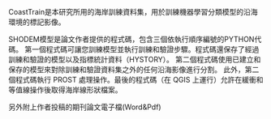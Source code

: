 CoastTrain是本研究所用的海岸訓練資料集，用於訓練機器學習分類模型的沿海環境的標記影像。

SHODEM模型是論文作者提供的程式碼，包含三個依執行順序編號的PYTHON代碼。
第一個程式碼可讓您訓練模型並執行訓練和驗證步驟。程式碼還保存了經過訓練和驗證的模型以及指標統計資料（HYSTORY）。
第二個程式碼使用已建立和保存的模型來對除訓練和驗證資料集之外的任何沿海影像進行分割。
此外，第二個程式碼執行 PROST 處理操作。最後的程式碼（在 QGIS 上運行）允許在緩衝和等值線操作後取得海岸線形狀檔案。

另外附上作者投稿的期刊論文電子檔(Word&Pdf)
